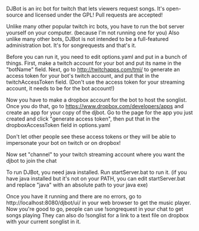 DJBot is an irc bot for twitch that lets viewers request songs. It's open-source and licensed under the GPL! Pull requests are accepted!

Unlike many other popular twitch irc bots, you have to run the bot server yourself on your computer. (because I'm not running one for you)
Also unlike many other bots, DJBot is not intended to be a full-featured administration bot. It's for songrequests and that's it.

Before you can run it, you need to edit options.yaml and put in a bunch of things.
First, make a twitch account for your bot and put its name in the "botName" field.
Next, go to http://twitchapps.com/tmi/ to generate an access token for your bot's twitch account, and put that in the twitchAccessToken field.
(Don't use the access token for your streaming account, it needs to be for the bot account!)

Now you have to make a dropbox account for the bot to host the songlist. Once you do that, go to https://www.dropbox.com/developers/apps and create an app for your copy of the djbot.
Go to the page for the app you just created and click "generate access token", then put that in the dropboxAccessToken field in options.yaml

Don't let other people see these access tokens or they will be able to impersonate your bot on twitch or on dropbox!

Now set "channel" to your twitch streaming account where you want the djbot to join the chat

To run DJBot, you need java installed.
Run startServer.bat to run it.
(if you have java installed but it's not on your PATH, you can edit startServer.bat and replace "java" with an absolute path to your java exe)

Once you have it running and there are no errors, go to http://localhost:8080/djbot/ui/ in your web browser to get the music player.
Now you're good to go, people can use !songrequest <youtube url> in your chat to get songs playing
They can also do !songlist for a link to a text file on dropbox with your current songlist in it.